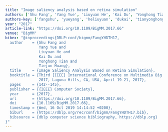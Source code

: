 ```yaml
---
title: "Image saliency analysis based on retina simulation"
authors: ['Shu Fang', 'Yang Yue', 'Liuyuan He', 'Kai Du', 'Yonghong Tian 0001', 'Tiejun Huang']
authors-key: ['fangshu', 'yueyang', 'heliuyuan', 'dukai', 'tianyonghong', 'huangtiejun']
year: "2017"
article-link: "https://doi.org/10.1109/BigMM.2017.66"
venue: "BigMM"
bibex: "@inproceedings{DBLP:conf/bigmm/FangYHDTH17,
  author    = {Shu Fang and
               Yang Yue and
               Liuyuan He and
               Kai Du and
               Yonghong Tian and
               Tiejun Huang},
  title     = {Image Saliency Analysis Based on Retina Simulation},
  booktitle = {Third {IEEE} International Conference on Multimedia Big Data, BigMM
               2017, Laguna Hills, CA, USA, April 19-21, 2017},
  pages     = {142--145},
  publisher = {{IEEE} Computer Society},
  year      = {2017},
  url       = {https://doi.org/10.1109/BigMM.2017.66},
  doi       = {10.1109/BigMM.2017.66},
  timestamp = {Wed, 16 Oct 2019 14:14:52 +0200},
  biburl    = {https://dblp.org/rec/conf/bigmm/FangYHDTH17.bib},
  bibsource = {dblp computer science bibliography, https://dblp.org}
}"
---
```

